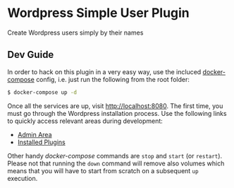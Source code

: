 # Wordpress Simple User Plugin

Create Wordpress users simply by their names

## Dev Guide

In order to hack on this plugin in a very easy way, use the incluced [docker-compose](https://docs.docker.com/compose/) config, i.e. just run the following from the root folder:

```bash
$ docker-compose up -d
```

Once all the services are up, visit [http://localhost:8080](http://localhost:8080). The first time, you must go through the Wordpress installation process. Use the following links to quickly access relevant areas during development:

* [Admin Area](http://localhost:8080/wp-admin)
* [Installed Plugins](http://localhost:8080/wp-admin/plugins.php)

Other handy *docker-compose* commands are `stop` and `start` (or `restart`). Please not that running the `down` command will remove also volumes which means that you will have to start from scratch on a subsequent `up` execution.
